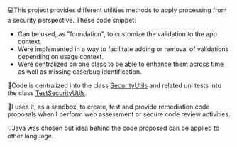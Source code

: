 💻This project provides different utilities methods to apply processing from a security perspective. These code snippet:
* Can be used, as "foundation", to customize the validation to the app context.
* Were implemented in a way to facilitate adding or removal of validations depending on usage context.
* Were centralized on one class to be able to enhance them across time as well as missing case/bug identification.

📝Code is centralized into the class [SecurityUtils](src/main/java/eu/righettod/SecurityUtils.java) and related uni tests into the class [TestSecurityUtils](src/test/java/eu/righettod/TestSecurityUtils.java).

🔬I uses it, as a sandbox, to create, test and provide remediation code proposals when I perform web assessment or secure code review activities.

💡Java was chosen but idea behind the code proposed can be applied to other language.